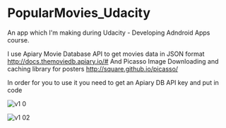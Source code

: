 # PopularMovies_Udacity

An app which I'm making during Udacity - Developing Adndroid Apps course.

I use Apiary Movie Database API to get movies data in JSON format http://docs.themoviedb.apiary.io/#
And Picasso Image Downloading and caching library for posters http://square.github.io/picasso/

In order for you to use it you need to get an Apiary DB API key and put  in code

![v1 0](https://cloud.githubusercontent.com/assets/13784275/11762084/77c4f8ee-a0db-11e5-873f-94bf001b3372.png)

![v1 02](https://cloud.githubusercontent.com/assets/13784275/11762085/8935bbea-a0db-11e5-950f-fa966ebeebd6.png)

